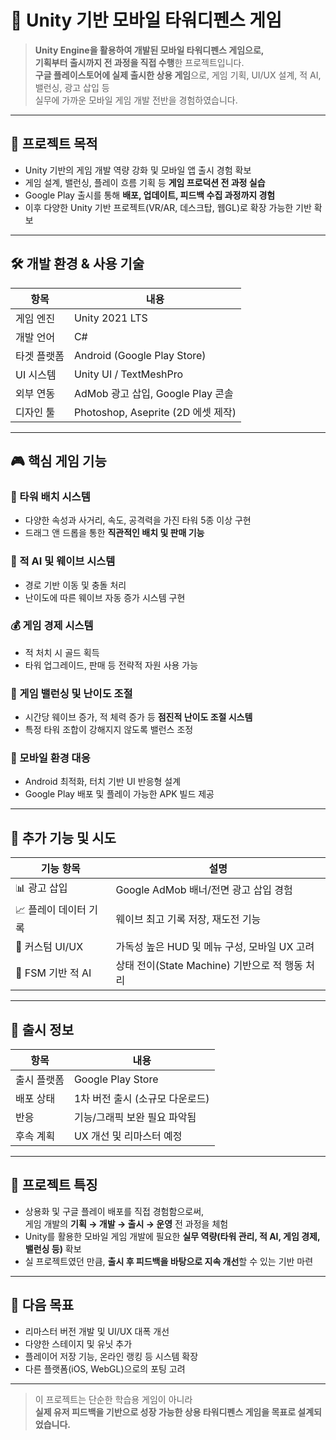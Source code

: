 # 🧠 Unity 기반 모바일 타워디펜스 게임

> **Unity Engine을 활용하여 개발된 모바일 타워디펜스 게임으로,**  
> **기획부터 출시까지 전 과정을 직접 수행**한 프로젝트입니다.  
> **구글 플레이스토어에 실제 출시한 상용 게임**으로, 게임 기획, UI/UX 설계, 적 AI, 밸런싱, 광고 삽입 등  
> 실무에 가까운 모바일 게임 개발 전반을 경험하였습니다.

---

## 🎯 프로젝트 목적

- Unity 기반의 게임 개발 역량 강화 및 모바일 앱 출시 경험 확보  
- 게임 설계, 밸런싱, 플레이 흐름 기획 등 **게임 프로덕션 전 과정 실습**  
- Google Play 출시를 통해 **배포, 업데이트, 피드백 수집 과정까지 경험**  
- 이후 다양한 Unity 기반 프로젝트(VR/AR, 데스크탑, 웹GL)로 확장 가능한 기반 확보  

---

## 🛠️ 개발 환경 & 사용 기술

| 항목           | 내용                              |
|----------------|-----------------------------------|
| 게임 엔진      | Unity 2021 LTS                     |
| 개발 언어      | C#                                 |
| 타겟 플랫폼    | Android (Google Play Store)        |
| UI 시스템      | Unity UI / TextMeshPro             |
| 외부 연동      | AdMob 광고 삽입, Google Play 콘솔  |
| 디자인 툴      | Photoshop, Aseprite (2D 에셋 제작) |

---

## 🎮 핵심 게임 기능

### 🏰 타워 배치 시스템
- 다양한 속성과 사거리, 속도, 공격력을 가진 타워 5종 이상 구현  
- 드래그 앤 드롭을 통한 **직관적인 배치 및 판매 기능**

### 👾 적 AI 및 웨이브 시스템
- 경로 기반 이동 및 충돌 처리  
- 난이도에 따른 웨이브 자동 증가 시스템 구현  

### 💰 게임 경제 시스템
- 적 처치 시 골드 획득  
- 타워 업그레이드, 판매 등 전략적 자원 사용 가능  

### 🧱 게임 밸런싱 및 난이도 조절
- 시간당 웨이브 증가, 적 체력 증가 등 **점진적 난이도 조절 시스템**  
- 특정 타워 조합이 강해지지 않도록 밸런스 조정  

### 📱 모바일 환경 대응
- Android 최적화, 터치 기반 UI 반응형 설계  
- Google Play 배포 및 플레이 가능한 APK 빌드 제공  

---

## 🌱 추가 기능 및 시도

| 기능 항목         | 설명 |
|------------------|------|
| 📊 광고 삽입       | Google AdMob 배너/전면 광고 삽입 경험 |
| 📈 플레이 데이터 기록 | 웨이브 최고 기록 저장, 재도전 기능 |
| 🎨 커스텀 UI/UX     | 가독성 높은 HUD 및 메뉴 구성, 모바일 UX 고려 |
| 🧠 FSM 기반 적 AI    | 상태 전이(State Machine) 기반으로 적 행동 처리 |

---

## 📝 출시 정보

| 항목        | 내용                      |
|-------------|---------------------------|
| 출시 플랫폼 | Google Play Store         |
| 배포 상태   | 1차 버전 출시 (소규모 다운로드) |
| 반응        | 기능/그래픽 보완 필요 파악됨 |
| 후속 계획   | UX 개선 및 리마스터 예정    |

---

## 📌 프로젝트 특징

- 상용화 및 구글 플레이 배포를 직접 경험함으로써,  
  게임 개발의 **기획 → 개발 → 출시 → 운영** 전 과정을 체험  
- Unity를 활용한 모바일 게임 개발에 필요한 **실무 역량(타워 관리, 적 AI, 게임 경제, 밸런싱 등)** 확보  
- 실 프로젝트였던 만큼, **출시 후 피드백을 바탕으로 지속 개선**할 수 있는 기반 마련

---

## 🚀 다음 목표

- 리마스터 버전 개발 및 UI/UX 대폭 개선  
- 다양한 스테이지 및 유닛 추가  
- 플레이어 저장 기능, 온라인 랭킹 등 시스템 확장  
- 다른 플랫폼(iOS, WebGL)으로의 포팅 고려  

---

> 이 프로젝트는 단순한 학습용 게임이 아니라  
> **실제 유저 피드백을 기반으로 성장 가능한 상용 타워디펜스 게임을 목표로 설계되었습니다.**
